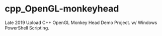 # cpp_OpenGL-monkeyhead
Late 2019 Upload C++ OpenGL Monkey Head Demo Project. w/ Windows PowerShell Scripting.
